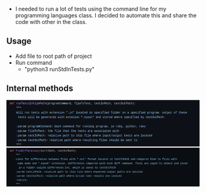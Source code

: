 - I needed to run a lot of tests using  the command line for my programming languages class. I decided to automate this and share the code with other in the class.


## Usage
 - Add file to root path of project
 - Run command 
     - "python3  runStdInTests.py"

## Internal methods
![runtests](https://github.com/JREricson/ScriptsForRunningTests/blob/master/runTestsInFilePath.png?raw=true)
![diffs](https://github.com/JREricson/ScriptsForRunningTests/blob/master/findDiffs.png?raw=true)
